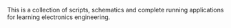 This is a collection of scripts, schematics and complete running applications for learning electronics engineering. 


